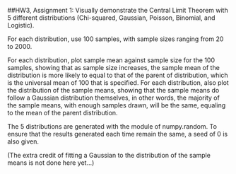 
##HW3, Assignment 1:
Visually demonstrate the Central Limit Theorem with 5 different distributions (Chi-squared, Gaussian, Poisson, Binomial, and Logistic).

For each distribution, use 100 samples, with sample sizes ranging from 20 to 2000.

For each distribution, plot sample mean against sample size for the 100 samples, showing that as sample size increases, the sample mean of the distribution is more likely to equal to that of the parent of distribution, which is the universal mean of 100 that is specified.
For each distribution, also plot the distribution of the sample means, showing that the sample means do follow a Gaussian distribution themselves, in other words, the majority of the sample means, with enough samples drawn, will be the same, equaling to the mean of the parent distribution.

The 5 distributions are generated with the module of numpy.random. To ensure that the results generated each time remain the same, a seed of 0 is also given.

(The extra credit of fitting a Gaussian to the distribution of the sample means is not done here yet...)
